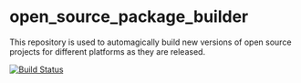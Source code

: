 # open_source_package_builder
This repository is used to automagically build new versions of open source projects for different platforms as they are released.

[![Build Status](https://travis-ci.org/ryanniehaus/open_source_package_builder.svg?branch=RELEASE_gdalv2.1.2RC3)](https://travis-ci.org/ryanniehaus/open_source_package_builder/branches)
